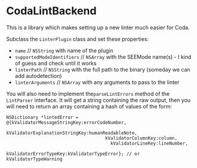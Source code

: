 # CodaLintBackend

This is a library which makes setting up a new linter much easier for Coda.

Subclass the `LinterPlugin` class and set these properties:

* `name` // `NSString` with name of the plugin
* `supportedModeIdentifiers` // `NSArray` with the SEEMode name(s) - I kind of guess and check until it works
* `linterPath` // `NSString` with the full path to the binary (someday we can add autodetection)
* `linterArguments` // `NSArray` with any arguments to pass to the linter

You will also need to implement the`parseLintErrors` method of the `LintParser` interface. It will get a string containing the raw output, then you will need to return an array containing  a hash of values of the form:

    NSDictionary *lintedError = @{kValidatorMessageStringKey:errorCodeNumber,
                              kValidatorExplanationStringKey:humanReadableNote,
                                         kValidatorColumnKey:column,
                                           kValidatorLineKey:lineNumber,
                                      kValidatorErrorTypeKey:kValidatorTypeError}; // or kValidatorTypeWarning
